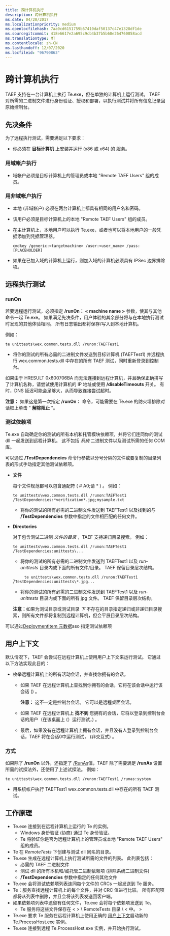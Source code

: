 ```yaml
---
title: 跨计算机执行
description: 跨计算机执行
ms.date: 04/20/2017
ms.localizationpriority: medium
ms.openlocfilehash: 7aa0cd6151759b57410daf50137c47e1328df1de
ms.sourcegitcommit: 418e6617e2a695c9cb4b37b5b60e264760858acd
ms.translationtype: MT
ms.contentlocale: zh-CN
ms.lasthandoff: 12/07/2020
ms.locfileid: "96790863"
---
```

# <a name="cross-machine-execution"></a>跨计算机执行


TAEF 支持在一台计算机上执行 Te.exe，但在单独的计算机上运行测试。 TAEF 对所需的二进制文件进行身份验证、授权和部署，以执行测试并将所有信息记录回原始控制台。

## <a name="span-idprerequisitesspanspan-idprerequisitesspanspan-idprerequisitesspanprerequisites"></a><span id="Prerequisites"></span><span id="prerequisites"></span><span id="PREREQUISITES"></span>先决条件


为了远程执行测试，需要满足以下要求：

-   你必须在 **目标计算机** 上安装并运行 (x86 或 x64) 的 [服务](te-service.md)。

### <a name="span-idexecuting_with_domain_accountsspanspan-idexecuting_with_domain_accountsspanspan-idexecuting_with_domain_accountsspanexecuting-with-domain-accounts"></a><span id="Executing_with_domain_accounts"></span><span id="executing_with_domain_accounts"></span><span id="EXECUTING_WITH_DOMAIN_ACCOUNTS"></span>用域帐户执行

-   域帐户必须是目标计算机上的管理员或本地 "Remote TAEF Users" 组的成员。

### <a name="span-idexecuting_with_non-domain_accountsspanspan-idexecuting_with_non-domain_accountsspanspan-idexecuting_with_non-domain_accountsspanexecuting-with-non-domain-accounts"></a><span id="Executing_with_non-domain_accounts"></span><span id="executing_with_non-domain_accounts"></span><span id="EXECUTING_WITH_NON-DOMAIN_ACCOUNTS"></span>用非域帐户执行

-   本地 (非域帐户) 必须在两台计算机上都具有相同的用户名和密码。
-   该用户必须是目标计算机上的本地 "Remote TAEF Users" 组的成员。
-   在主计算机上，本地用户可以执行 Te.exe，或者也可以将本地用户的一般凭据添加到凭据管理器。

    ``` syntax
    cmdkey /generic:<targetmachine> /user:<user_name> /pass:[PLACEHOLDER]
    ```

-   如果在已加入域的计算机上运行，则加入域的计算机必须具有 IPSec 边界排除项。

## <a name="span-idexecuting_tests_remotelyspanspan-idexecuting_tests_remotelyspanspan-idexecuting_tests_remotelyspanexecuting-tests-remotely"></a><span id="Executing_Tests_Remotely"></span><span id="executing_tests_remotely"></span><span id="EXECUTING_TESTS_REMOTELY"></span>远程执行测试


### <a name="span-id_runon_spanspan-id_runon_spanspan-id_runon_spanrunon"></a><span id="_runOn_"></span><span id="_runon_"></span><span id="_RUNON_"></span>runOn

若要远程运行测试，必须指定 **/runOn： &lt; machine name &gt;** 参数，使其与其他命令一起 Te.exe。 如果满足先决条件，用户体验的其余部分将与在本地执行测试时发现的其他体验相同。 所有日志输出都将保存/写入到本地计算机。

例如：

``` syntax
te unittests\wex.common.tests.dll /runon:TAEFTest1
```

-   将你的测试的所有必需的二进制文件发送到目标计算机 (TAEFTest1) 并远程执行 wex.common.tests.dll 中存在的所有 TAEF 测试，同时重新登录到控制台。

如果由于 HRESULT 0x800706BA 而无法连接到远程计算机，并且确保正确拼写了计算机名称，请尝试使用计算机的 IP 地址或使用 **/disableTimeouts** 开关。 有时，DNS 延迟可能会足够大，从而导致连接尝试超时。

**注意：** 如果这是第一次指定 **/runOn：** 命令，可能需要在 Te.exe 的防火墙排除对话框上单击 " **解除阻止** "。

### <a name="span-idtest_dependenciesspanspan-idtest_dependenciesspanspan-idtest_dependenciesspantest-dependencies"></a><span id="Test_Dependencies"></span><span id="test_dependencies"></span><span id="TEST_DEPENDENCIES"></span>测试依赖项

Te.exe 自动确定你的测试的所有本机和托管模块依赖项，并将它们连同你的测试 dll 一起发送到远程计算机。 这不包括 *系统* 二进制文件以及测试所需的任何 COM 库。

可以通过 **/TestDependencies** 命令行参数以分号分隔的文件或要复制的目录列表的形式手动指定其他测试依赖项。

- **文件**

  每个文件规范都可以包含通配符 ( # A0;请 \* ) 。 例如：

  ``` syntax
  te unittests\wex.common.tests.dll /runon:TAEFTest1 /TestDependencies:*verification*.jpg;mysample.txt
  ```
  -   将你的测试的所有必需的二进制文件发送到 TAEFTest1 以及找到的与 **/TestDependencies** 参数中指定的文件相匹配的任何文件。
- **Directories**

  对于包含测试二进制 *文件的目录* ，TAEF 支持递归目录搜索。 例如：

  ``` syntax
  te unittests\wex.common.tests.dll /runon:TAEFTest1 /TestDependencies:unittests\...
  ```

  -   将你的测试的所有必需的二进制文件发送到 TAEFTest1 以及 *run-unittests* 目录内或下面的所有文件/目录。 TAEF 保留目录层次结构。

  ``` syntax
  _    te unittests\wex.common.tests.dll /runon:TAEFTest1 /TestDependencies:unittests\*.jpg...
  ```

  -   将你的测试的所有必需的二进制文件发送到 TAEFTest1 以及 *run-unittests* 目录内或下面的所有 jpg 文件。 TAEF 保留目录层次结构。

  <strong>注意：</strong>如果为测试目录或测试目录 *下* 不存在的目录指定递归或非递归目录搜索，则所有文件都将复制到远程计算机，但会平展目录层次结构。

可以通过[DeploymentItem 元数据](deploymentitem-metadata.md)aso 指定测试依赖项

## <a name="user-context"></a>用户上下文 


默认情况下，TAEF 会尝试在远程计算机上使用用户上下文来运行测试。 它通过以下方法实现此目的：

-   枚举远程计算机上的所有活动会话，并查找你拥有的会话。
    -   如果 TAEF 在远程计算机上查找到你拥有的会话，它将在该会话中运行该会话 () 。

        **注意：** 这不一定是控制台会话。 它可以是远程桌面会话。

    -   如果 TAEF 在远程计算机上 **找不到** 您拥有的会话，它将以登录到控制台会话的用户（在该桌面上 (）运行测试，) 。
    -   最后，如果没有在远程计算机上拥有会话，并且没有人登录到控制台会话，TAEF 将在会话0中运行测试， (非交互式) 。

### <a name="span-idrunasspanspan-idrunasspanspan-idrunasspanrunas"></a><span id="RunAs"></span><span id="runas"></span><span id="RUNAS"></span>方式

如果除了 **/runOn** 以外，还指定了 [/RunAs](runas.md)值，TAEF 除了需要满足 **/runAs** 设置所需的试探法外，还使用了上述试探法。 例如：

``` syntax
te unittests\wex.common.tests.dll /runon:TAEFTest1 /runas:system
```

-   用系统帐户执行 TAEFTest1 wex.common.tests.dll 中存在的所有 TAEF 测试。

## <a name="span-idhow_it_worksspanspan-idhow_it_worksspanspan-idhow_it_worksspanhow-it-works"></a><span id="How_It_Works"></span><span id="how_it_works"></span><span id="HOW_IT_WORKS"></span>工作原理


-   Te.exe 连接到在远程计算机上运行的 Te 的实例。
    -   Windows 身份验证 (协商) 通过 Te 身份验证。
    -   Te 将验证你是否为远程计算机上的管理员或本地 "Remote TAEF Users" 组的成员。
-   Te 在 *RemoteTests* 下创建与测试 dll 同名的目录。
-   Te.exe 生成在远程计算机上执行测试所需的文件的列表。 此列表包括：
    -   必需的 TAEF 二进制文件
    -   测试 dll 的所有本机和/或托管二进制依赖项 (排除系统二进制文件) 
    -   **/TestDependencies** 参数中指定的任何其他文件
-   Te.exe 会将测试依赖项列表连同每个文件的 CRCs 一起发送到 Te 服务。
-   Te：服务查找远程计算机上的每个文件，并对 CRC 值进行比较。 所有匹配项都将从列表中删除，并且会将该列表发送回客户端。
-   如果依赖项列表中遗留有任何文件，Te.exe 会将每个依赖项发送到 Te。
    -   Te 服务将这些文件保存在 &lt; &gt; \\ RemoteTests 目录 \\ &lt; 中。 &gt;
-   Te.exe 要求 Te 服务在远程计算机上使用正确的 [用户上下文](#user-context)启动新的 Te.ProcessHost.exe 实例。
-   Te.exe 连接到远程 Te.ProcessHost.exe 实例，并开始执行测试。

 

 





